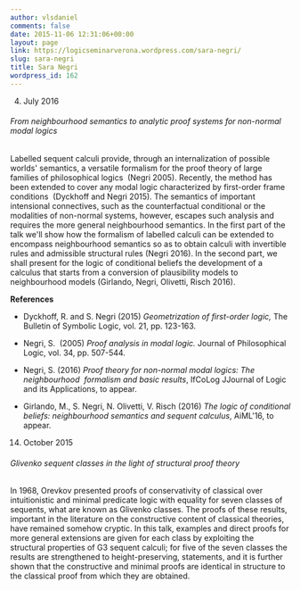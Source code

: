 ```yaml
---
author: vlsdaniel
comments: false
date: 2015-11-06 12:31:06+00:00
layout: page
link: https://logicseminarverona.wordpress.com/sara-negri/
slug: sara-negri
title: Sara Negri
wordpress_id: 162
---
```


4. July 2016


###### From neighbourhood semantics to analytic proof systems for non-normal modal logics


Labelled sequent calculi provide, through an internalization of possible worlds' semantics, a versatile formalism for the proof theory of large families of philosophical logics  (Negri 2005). Recently, the method has been extended to cover any modal logic characterized by first-order frame conditions  (Dyckhoff and Negri 2015). The semantics of important intensional connectives, such as the counterfactual conditional or the modalities of non-normal systems, however, escapes such analysis and requires the more general neighbourhood semantics.
In the first part of the talk we'll show how the formalism of labelled calculi can be extended to encompass neighbourhood semantics so as to obtain calculi with invertible rules and admissible structural rules (Negri 2016).
In the second part, we shall present for the logic of conditional beliefs the development of a calculus that starts from a conversion of plausibility models to neighbourhood models (Girlando, Negri, Olivetti, Risch 2016).

**References**



	
  * Dyckhoff, R. and S. Negri (2015) _Geometrization of first-order logic,_ The Bulletin of Symbolic Logic, vol. 21, pp. 123-163.

	
  * Negri, S.  (2005) _Proof analysis in modal logic._ Journal of Philosophical Logic, vol. 34, pp. 507-544.

	
  * Negri, S. (2016) _Proof theory for non-normal modal logics: The neighbourhood  formalism and basic results_,
IfCoLog JJournal of Logic and its Applications, to appear.

	
  * Girlando, M., S. Negri, N. Olivetti, V. Risch (2016) _The logic of conditional beliefs: neighbourhood semantics and sequent calculus_, AiML'16, to appear.




14. October 2015


###### Glivenko sequent classes in the light of structural proof theory


In 1968, Orevkov presented proofs of conservativity of classical over intuitionistic and minimal predicate logic with equality for seven classes of sequents, what are known as Glivenko classes. The proofs of these results, important in the literature on the constructive content of classical theories, have remained somehow cryptic. In this talk, examples and direct proofs for more general extensions are given for each class by exploiting the structural properties of G3 sequent calculi; for five of the seven classes the results are strengthened to height-preserving, statements, and it is further shown that the constructive and minimal proofs are identical in structure to the classical proof from which they are obtained.
